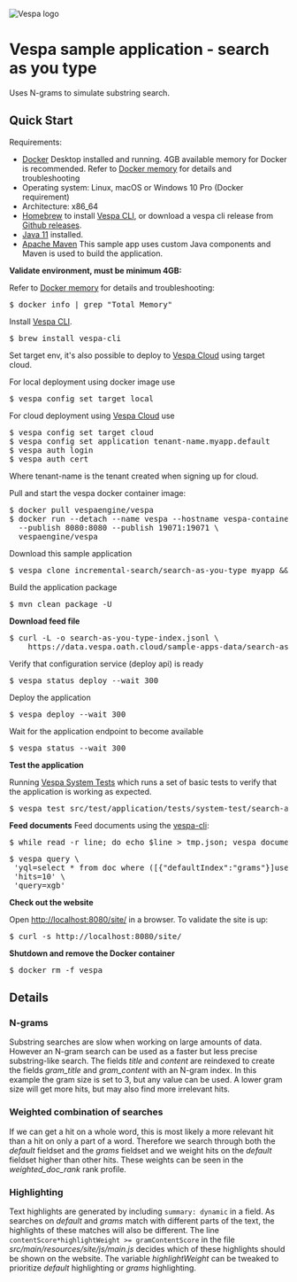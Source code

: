 <!-- Copyright Yahoo. Licensed under the terms of the Apache 2.0 license. See LICENSE in the project root. -->

![Vespa logo](https://vespa.ai/assets/vespa-logo-color.png)

# Vespa sample application - search as you type

Uses N-grams to simulate substring search.


## Quick Start 
Requirements:
* [Docker](https://www.docker.com/) Desktop installed and running. 4GB available memory for Docker is recommended.
  Refer to [Docker memory](https://docs.vespa.ai/en/operations/docker-containers.html#memory)
  for details and troubleshooting
* Operating system: Linux, macOS or Windows 10 Pro (Docker requirement)
* Architecture: x86_64
* [Homebrew](https://brew.sh/) to install [Vespa CLI](https://docs.vespa.ai/en/vespa-cli.html), or download
  a vespa cli release from [Github releases](https://github.com/vespa-engine/vespa/releases).
* [Java 11](https://openjdk.java.net/projects/jdk/11/) installed.
* [Apache Maven](https://maven.apache.org/install.html) This sample app uses custom Java components and Maven is used
  to build the application.

**Validate environment, must be minimum 4GB:**

Refer to [Docker memory](https://docs.vespa.ai/en/operations/docker-containers.html#memory)
for details and troubleshooting:
<pre>
$ docker info | grep "Total Memory"
</pre>

Install [Vespa CLI](https://docs.vespa.ai/en/vespa-cli.html).

<pre >
$ brew install vespa-cli
</pre>

Set target env, it's also possible to deploy to [Vespa Cloud](https://cloud.vespa.ai/)
using target cloud.

For local deployment using docker image use

<pre data-test="exec">
$ vespa config set target local
</pre>

For cloud deployment using [Vespa Cloud](https://cloud.vespa.ai/) use

<pre>
$ vespa config set target cloud
$ vespa config set application tenant-name.myapp.default
$ vespa auth login 
$ vespa auth cert
</pre>

Where tenant-name is the tenant created when signing up for cloud.

Pull and start the vespa docker container image:

<pre data-test="exec">
$ docker pull vespaengine/vespa
$ docker run --detach --name vespa --hostname vespa-container \
  --publish 8080:8080 --publish 19071:19071 \
  vespaengine/vespa
</pre>

Download this sample application
<pre data-test="exec">
$ vespa clone incremental-search/search-as-you-type myapp && cd myapp
</pre>

Build the application package
<pre data-test="exec" data-test-expect="BUILD SUCCESS" data-test-timeout="300">
$ mvn clean package -U
</pre>

**Download feed file**

<pre data-test="exec">
$ curl -L -o search-as-you-type-index.jsonl \
    https://data.vespa.oath.cloud/sample-apps-data/search-as-you-type-index.jsonl 
</pre>


Verify that configuration service (deploy api) is ready

<pre data-test="exec">
$ vespa status deploy --wait 300
</pre>

Deploy the application

<pre data-test="exec" data-test-assert-contains="Success">
$ vespa deploy --wait 300
</pre>

Wait for the application endpoint to become available

<pre data-test="exec">
$ vespa status --wait 300
</pre>

**Test the application**

Running [Vespa System Tests](https://docs.vespa.ai/en/reference/testing.html)
which runs a set of basic tests to verify that the application is working as expected.

<pre data-test="exec" data-test-assert-contains="Success">
$ vespa test src/test/application/tests/system-test/search-as-you-type-test.json
</pre>

**Feed documents**
Feed documents using the [vespa-cli](https://docs.vespa.ai/en/vespa-cli.html):

<pre data-test="exec">
$ while read -r line; do echo $line > tmp.json; vespa document tmp.json; done < search-as-you-type-index.jsonl
</pre>

<pre data-test="exec" data-test-assert-contains="Ranking with XGBoost Models">
$ vespa query \
 'yql=select * from doc where ([{"defaultIndex":"grams"}]userInput(@query))'\
 'hits=10' \
 'query=xgb'
</pre>

**Check out the website**

Open <http://localhost:8080/site/> in a browser.
To validate the site is up:
<pre data-test="exec" data-test-assert-contains="search as you type">
$ curl -s http://localhost:8080/site/
</pre>


**Shutdown and remove the Docker container**
<pre data-test="after">
$ docker rm -f vespa
</pre>



## Details

### N-grams

Substring searches are slow when working on large amounts of data. However an N-gram search can be used as a faster but less precise substring-like search.
The fields _title_ and _content_ are reindexed to create the fields _gram\_title_ and _gram\_content_ with an N-gram index. In this example the gram size is set to 3, but any value can be used. A lower gram size will get more hits, but may also find more irrelevant hits.

### Weighted combination of searches

If we can get a hit on a whole word, this is most likely a more relevant hit than a hit on only a part of a word. Therefore we search through both the _default_ fieldset and the _grams_ fieldset and we weight hits on the _default_ fieldset higher than other hits. These weights can be seen in the _weighted\_doc\_rank_ rank profile.

### Highlighting

Text highlights are generated by including `summary: dynamic` in a field. As searches on _default_ and _grams_ match with different parts of the text, the highlights of these matches will also be different. The line `contentScore*highlightWeight >= gramContentScore` in the file _src/main/resources/site/js/main.js_ decides which of these highlights should be shown on the website. The variable _highlightWeight_ can be tweaked to prioritize _default_ highlighting or _grams_ highlighting.
